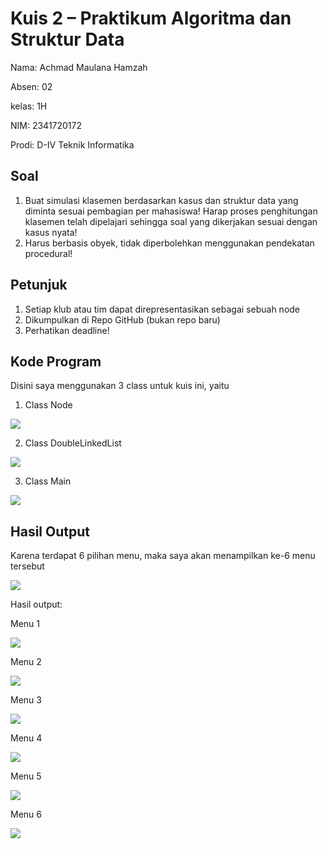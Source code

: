 # Kuis 2 – Praktikum Algoritma dan Struktur Data

Nama: Achmad Maulana Hamzah

Absen: 02

kelas: 1H

NIM: 2341720172

Prodi: D-IV Teknik Informatika

## Soal
1. Buat simulasi klasemen berdasarkan kasus dan struktur data yang diminta sesuai
pembagian per mahasiswa! Harap proses penghitungan klasemen telah dipelajari
sehingga soal yang dikerjakan sesuai dengan kasus nyata!
2. Harus berbasis obyek, tidak diperbolehkan menggunakan pendekatan
procedural!

## Petunjuk
1. Setiap klub atau tim dapat direpresentasikan sebagai sebuah node
2. Dikumpulkan di Repo GitHub (bukan repo baru)
3. Perhatikan deadline!

## Kode Program
Disini saya menggunakan 3 class untuk kuis ini, yaitu
1. Class Node

<img src = "ClassNode.png">

2. Class DoubleLinkedList

<img src = "ClassDoubleLinkedList.png">

3. Class Main

<img src = "ClassMain.png">

## Hasil Output
Karena terdapat 6 pilihan menu, maka saya akan menampilkan ke-6 menu tersebut

<img src = "TampilanMenu.png">

Hasil output:

Menu 1

<img src = "OutputMenu1.png">

Menu 2

<img src = "OutputMenu2.png">

Menu 3

<img src = "OutputMenu3.png">

Menu 4

<img src = "OutputMenu4.png">

Menu 5

<img src = "OutputMenu5.png">

Menu 6

<img src = "OutputMenu6.png">